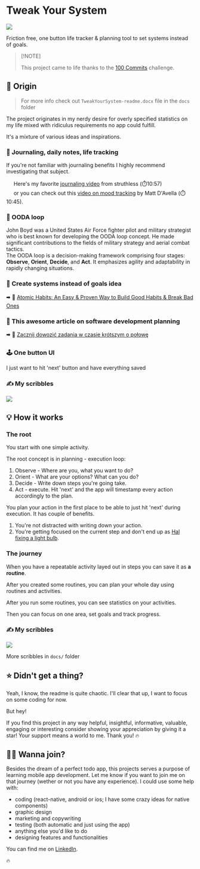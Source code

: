 # Tweak Your System
<img src="https://img.shields.io/badge/React_Native-20232A?style=for-the-badge&logo=react&logoColor=61DAFB" />

Friction free, one button life tracker &amp; planning tool to set systems instead of goals.

>
> \[!NOTE]
>
> This project came to life thanks to the [100 Commits](https://100commitow.pl/) challenge.

## 📜 Origin

> For more info check out `TweakYourSystem-readme.docx` file in the `docs` folder

The project originates in my nerdy desire for overly specified statistics on my life mixed with ridiculus requirements no app could fulfill.

It's a mixture of various ideas and inspirations. 

### 📓 Journaling, daily notes, life tracking

If you're not familiar with journaling benefits I highly recommend investigating that subject.

<img src="https://em-content.zobj.net/content/2020/04/05/yt.png" width="16px" height="16px"/> Here's my favorite [journaling video](https://www.youtube.com/watch?v=dArgOrm98Bk) from struthless (⏱️10:57)\
<img src="https://em-content.zobj.net/content/2020/04/05/yt.png" width="16px" height="16px"/> or you can check out this [video on mood tracking](https://www.youtube.com/watch?v=TA4-qQ5wEns) by Matt D'Avella (⏱️10:45).

### 🔁 OODA loop

John Boyd was a United States Air Force fighter pilot and military strategist who is best known for developing the OODA loop concept. He made significant contributions to the fields of military strategy and aerial combat tactics.\
The OODA loop is a decision-making framework comprising four stages: **Observe**, **Orient**, **Decide**, and **Act**. It emphasizes agility and adaptability in rapidly changing situations.

### 🌌 Create systems instead of goals idea

🠮 📖 [Atomic Habits: An Easy & Proven Way to Build Good Habits & Break Bad Ones](https://www.goodreads.com/book/show/40121378-atomic-habits)

### 🤔 This awesome article on software development planning

🠮 📖 [Zacznij dowozić zadania w czasie krótszym o połowę](https://kjendrzyca.notion.site/kjendrzyca/Zacznij-dowozi-zadania-w-czasie-kr-tszym-o-po-ow-8073e7f6a8b44bcf8168ea178fed5901)

### 🕹️ One button UI

I just want to hit 'next' button and have everything saved

### ✍️ My scribbles

<img src="https://github.com/krzysztof-tys/tweak-your-system/blob/main/docs/%5B1%5D%20overall%20draft.jpg" />

## 💡 How it works

### The root

You start with one simple activity.

The root concept is in planning - execution loop:

1. Observe - Where are you, what you want to do?
2. Orient - What are your options? What can you do?
3. Decide - Write down steps you're going take.
4. Act - execute. Hit 'next' and the app will timestamp every action accordingly to the plan.

You plan your action in the first place to be able to just hit 'next' during execution. It has couple of benefits. 
1. You're not distracted with writing down your action.
2. You're getting focused on the current step and don't end up as [Hal fixing a light bulb](https://www.youtube.com/watch?v=AbSehcT19u0).

### The journey

When you have a repeatable activity layed out in steps you can save it as **a routine**.

After you created some routines, you can plan your whole day using routines and activities.

After you run some routines, you can see statistics on your activities.

Then you can focus on one area, set goals and track progress. 

### ✍️ My scribbles

<img src="https://github.com/krzysztof-tys/tweak-your-system/blob/main/docs/%5B3%5D%20initial%20tasks.jpg" />

More scribbles in `docs/` folder

## ⭐ Didn't get a thing?

Yeah, I know, the readme is quite chaotic. I'll clear that up, I want to focus on some coding for now.

But hey! 

If you find this project in any way helpful, insightful, informative, valuable, engaging or interesting consider showing your appreciation by giving it a star! Your support means a world to me. Thank you! 🔥

## 💃🕺 Wanna join?

Besides the dream of a perfect todo app, this projects serves a purpose of learning mobile app development. Let me know if you want to join me on that journey (wether or not you have any experience). I could use some help with:

- coding (react-native, android or ios; I have some crazy ideas for native components)
- graphic design
- marketing and copywriting 
- testing (both automatic and just using the app)
- anything else you'd like to do
- designing features and functionalities

You can find me on [LinkedIn](https://www.linkedin.com/in/krzysztof-tys/).

🔥
